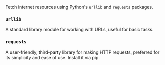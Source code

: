 

Fetch internet resources using Python's `urllib` and `requests` packages. 

### `urllib`
A standard library module for working with URLs, useful for basic tasks.

### `requests`
A user-friendly, third-party library for making HTTP requests, preferred for its simplicity and ease of use. Install it via pip.
